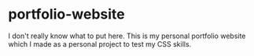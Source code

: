 # portfolio-website
I don't really know what to put here. This is my personal portfolio website which I made as a personal project to test my CSS skills.
